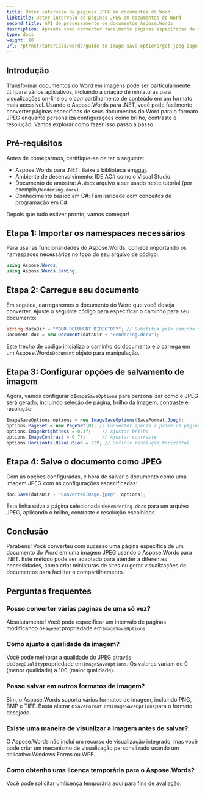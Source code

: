 ```yaml
---
title: Obter intervalo de páginas JPEG em documentos do Word
linktitle: Obter intervalo de páginas JPEG em documentos do Word
second_title: API de processamento de documentos Aspose.Words
description: Aprenda como converter facilmente páginas específicas de documentos do Word em imagens JPEG usando o Aspose.Words para .NET. Este guia abrangente abrange tudo, desde carregar seu documento e configurar as definições de imagem até salvar como JPEG.
type: docs
weight: 10
url: /pt/net/tutorials/words/guide-to-image-save-options/get-jpeg-page-range-word-document/
---
```

## Introdução

Transformar documentos do Word em imagens pode ser particularmente útil para vários aplicativos, incluindo a criação de miniaturas para visualizações on-line ou o compartilhamento de conteúdo em um formato mais acessível. Usando o Aspose.Words para .NET, você pode facilmente converter páginas específicas de seus documentos do Word para o formato JPEG enquanto personaliza configurações como brilho, contraste e resolução. Vamos explorar como fazer isso passo a passo.

## Pré-requisitos

Antes de começarmos, certifique-se de ter o seguinte:

-  Aspose.Words para .NET: Baixe a biblioteca em[aqui](https://releases.aspose.com/words/net/).
- Ambiente de desenvolvimento: IDE AC# como o Visual Studio.
-  Documento de amostra: A`.docx` arquivo a ser usado neste tutorial (por exemplo,`Rendering.docx`).
- Conhecimento básico em C#: Familiaridade com conceitos de programação em C#.

Depois que tudo estiver pronto, vamos começar!

## Etapa 1: Importar os namespaces necessários

Para usar as funcionalidades do Aspose.Words, comece importando os namespaces necessários no topo do seu arquivo de código:

```csharp
using Aspose.Words;
using Aspose.Words.Saving;
```

## Etapa 2: Carregue seu documento

Em seguida, carregaremos o documento do Word que você deseja converter. Ajuste o seguinte código para especificar o caminho para seu documento:

```csharp
string dataDir = "YOUR DOCUMENT DIRECTORY"; // Substitua pelo caminho do seu diretório atual
Document doc = new Document(dataDir + "Rendering.docx");
```

Este trecho de código inicializa o caminho do documento e o carrega em um Aspose.Words`Document` objeto para manipulação.

## Etapa 3: Configurar opções de salvamento de imagem

 Agora, vamos configurar o`ImageSaveOptions` para personalizar como o JPEG será gerado, incluindo seleção de página, brilho da imagem, contraste e resolução:

```csharp
ImageSaveOptions options = new ImageSaveOptions(SaveFormat.Jpeg);
options.PageSet = new PageSet(0); // Converter apenas a primeira página
options.ImageBrightness = 0.3f;    // Ajustar brilho
options.ImageContrast = 0.7f;      // Ajustar contraste
options.HorizontalResolution = 72f; // Definir resolução horizontal
```

## Etapa 4: Salve o documento como JPEG

Com as opções configuradas, é hora de salvar o documento como uma imagem JPEG com as configurações especificadas:

```csharp
doc.Save(dataDir + "ConvertedImage.jpeg", options);
```

 Esta linha salva a página selecionada de`Rendering.docx` para um arquivo JPEG, aplicando o brilho, contraste e resolução escolhidos.

## Conclusão

Parabéns! Você converteu com sucesso uma página específica de um documento do Word em uma imagem JPEG usando o Aspose.Words para .NET. Este método pode ser adaptado para atender a diferentes necessidades, como criar miniaturas de sites ou gerar visualizações de documentos para facilitar o compartilhamento.

## Perguntas frequentes

### Posso converter várias páginas de uma só vez?  
 Absolutamente! Você pode especificar um intervalo de páginas modificando o`PageSet`propriedade em`ImageSaveOptions`.

### Como ajusto a qualidade da imagem?  
 Você pode melhorar a qualidade do JPEG através do`JpegQuality`propriedade em`ImageSaveOptions`. Os valores variam de 0 (menor qualidade) a 100 (maior qualidade).

### Posso salvar em outros formatos de imagem?  
 Sim, o Aspose.Words suporta vários formatos de imagem, incluindo PNG, BMP e TIFF. Basta alterar o`SaveFormat` em`ImageSaveOptions`para o formato desejado.

### Existe uma maneira de visualizar a imagem antes de salvar?  
O Aspose.Words não inclui um recurso de visualização integrado, mas você pode criar um mecanismo de visualização personalizado usando um aplicativo Windows Forms ou WPF.

### Como obtenho uma licença temporária para o Aspose.Words?  
 Você pode solicitar um[licença temporária aqui](https://purchase.aspose.com/temporary-license/) para fins de avaliação.